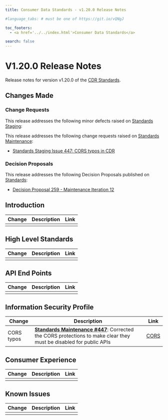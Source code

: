 ```yaml
---
title: Consumer Data Standards - v1.20.0 Release Notes

#language_tabs: # must be one of https://git.io/vQNgJ

toc_footers:
  - <a href='../../index.html'>Consumer Data Standards</a>

search: false
---
```


# V1.20.0 Release Notes
Release notes for version v1.20.0 of the [CDR Standards](../../index.html).

## Changes Made
### Change Requests

This release addresses the following minor defects raised on [Standards Staging](https://github.com/ConsumerDataStandardsAustralia/standards-staging/issues):


This release addresses the following change requests raised on [Standards Maintenance](https://github.com/ConsumerDataStandardsAustralia/standards-maintenance/issues):

- [Standards Staging Issue 447: CORS typos in CDR](https://github.com/ConsumerDataStandardsAustralia/standards-maintenance/issues/447)

### Decision Proposals

This release addresses the following Decision Proposals published on [Standards](https://github.com/ConsumerDataStandardsAustralia/standards/issues):

* [Decision Proposal 259 - Maintenance Iteration 12](https://github.com/ConsumerDataStandardsAustralia/standards/issues/259)


## Introduction

|Change|Description|Link|
|------|-----------|----|
| | | |

## High Level Standards

|Change|Description|Link|
|------|-----------|----|
| | | |


## API End Points

|Change|Description|Link|
|------|-----------|----|
| | | |


## Information Security Profile

|Change|Description|Link|
|------|-----------|----|
| CORS typos | [**Standards Maintenance #447**](https://github.com/ConsumerDataStandardsAustralia/standards-maintenance/issues/447): Corrected the CORS protections to make clear they must be disabled for public APIs | [CORS](../../#cors) |


## Consumer Experience

|Change|Description|Link|
|------|-----------|----|
| | | |


## Known Issues

|Change|Description|Link|
|------|-----------|----|
| | | |

